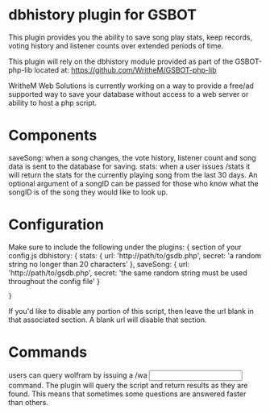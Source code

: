 # dbhistory plugin for GSBOT

This plugin provides you the ability to save song play stats, keep records, voting history and listener counts over extended periods of time.

This plugin will rely on the dbhistory module provided as part of the GSBOT-php-lib located at: https://github.com/WritheM/GSBOT-php-lib

WritheM Web Solutions is currently working on a way to provide a free/ad supported way to save your database without access to a web server or ability to host a php script. 

# Components

saveSong: when a song changes, the vote history, listener count and song data is sent to the database for saving.
stats: when a user issues /stats it will return the stats for the currently playing song from the last 30 days. An optional argument of a songID can be passed for those who know what the songID is of the song they would like to look up.

# Configuration

Make sure to include the following under the plugins: { section of your config.js
    dbhistory: {
        stats: {
            url: 'http://path/to/gsdb.php',
            secret: 'a random string no longer than 20 characters'
        },
        saveSong: {
            url: 'http://path/to/gsdb.php',
            secret: 'the same random string must be used throughout the config file'
        }

    }
    
If you'd like to disable any portion of this script, then leave the url blank in that associated section. A blank url will disable that section.
    
# Commands

users can query wolfram by issuing a /wa <input> command. The plugin will query the script and return results as they are found. This means that sometimes some questions are answered faster than others.